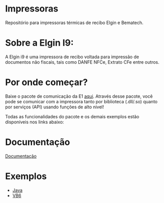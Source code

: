 # Impressoras

Repositório para impressoras térmicas de recibo Elgin e Bematech.

# Sobre a Elgin I9:
A Elgin i9 é uma impressora de recibo voltada para impressão de documentos não fiscais, tais como DANFE NFCe, Extrato CFe entre outros.

Por onde começar?
=================
Baixe o pacote de comunicação da E1 [aqui](https://github.com/ElginDeveloperCommunity/ElginI9/tree/master/Biblioteca%20de%20comunica%C3%A7%C3%A3o). Através desse pacote, você pode se comunicar com a impressora tanto por biblioteca (.dll/.so) quanto por serviços (API) usando funções de alto nivel!

Todas as funcionalidades do pacote e os demais exemplos estão disponíveis nos links abaixo: 

Documentação
=================
[Documentação](http://plataforma-e1.leonwebhost.com/group___m1.html)

Exemplos
=================
- [Java](https://github.com/ElginDeveloperCommunity/ExemploI9_java)
- [VB6](https://github.com/ElginDeveloperCommunity/ExemploI9_VB6)
